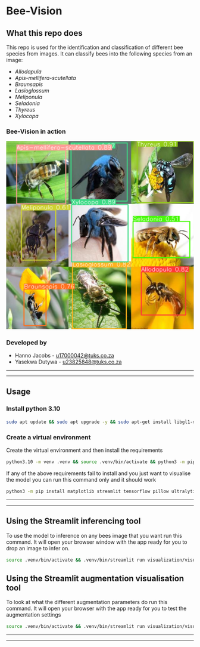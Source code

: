 # Bee-Vision

## What this repo does

This repo is used for the identification and classification of different bee species from images.
It can classify bees into the following species from an image:

* *Allodapula*
* *Apis-mellifera-scutellata*
* *Braunsapis*
* *Lasioglossum*
* *Meliponula*
* *Seladonia*
* *Thyreus*
* *Xylocopa*

### Bee-Vision in action

![Notepads/inf_mosaic.png](Notepads/inf_mosaic.png)


### **Developed by**
- Hanno Jacobs - u17000042@tuks.co.za
- Yasekwa Dutywa - u23825848@tuks.co.za


---------
---------

## Usage

### Install python 3.10

```sh
sudo apt update && sudo apt upgrade -y && sudo apt-get install libgl1-mesa-glx libegl1-mesa libxrandr2 libxrandr2 libxss1 libxcursor1 libxcomposite1 libasound2 libxi6 libxtst6 && sudo apt install software-properties-common -y && sudo add-apt-repository ppa:deadsnakes/ppa && sudo apt install python3.10 && sudo apt-get install python3.10 python3.10-venv python3-pip && python3.10 --version
```

### Create a virtual environment

Create the virtual environment and then install the requirements

```sh
python3.10 -m venv .venv && source .venv/bin/activate && python3 -m pip install -U -r requirements.txt
```

If any of the above requirements fail to install and you just want to visualise the model you can run this command only and it should work

```sh
python3 -m pip install matplotlib streamlit tensorflow pillow ultralytics opencv-python
```

--------------------------
--------------------------

## Using the Streamlit inferencing tool

To use the model to inference on any bees image that you want run this command. It will open your browser window with the app ready for you to drop an image to infer on.

```sh
source .venv/bin/activate && .venv/bin/streamlit run visualization/visualise_inference.py
```

## Using the Streamlit augmentation visualisation tool

To look at what the different augmentation parameters do run this command. It will open your browser with the app ready for you to test the augmentation settings

```sh
source .venv/bin/activate && .venv/bin/streamlit run visualization/visualise_augmentation.py
```

--------------------------
--------------------------
